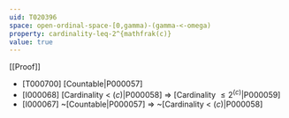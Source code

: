 ```yaml
---
uid: T020396
space: open-ordinal-space-[0,gamma)-(gamma-<-omega)
property: cardinality-leq-2^{mathfrak(c)}
value: true
---
```

[[Proof]]

* [T000700] [Countable|P000057]
* [I000068] [Cardinality < $\mathfrak(c)$|P000058] => [Cardinality $\leq 2^{\mathfrak(c)}$|P000059]
* [I000067] ~[Countable|P000057] => ~[Cardinality < $\mathfrak(c)$|P000058]

